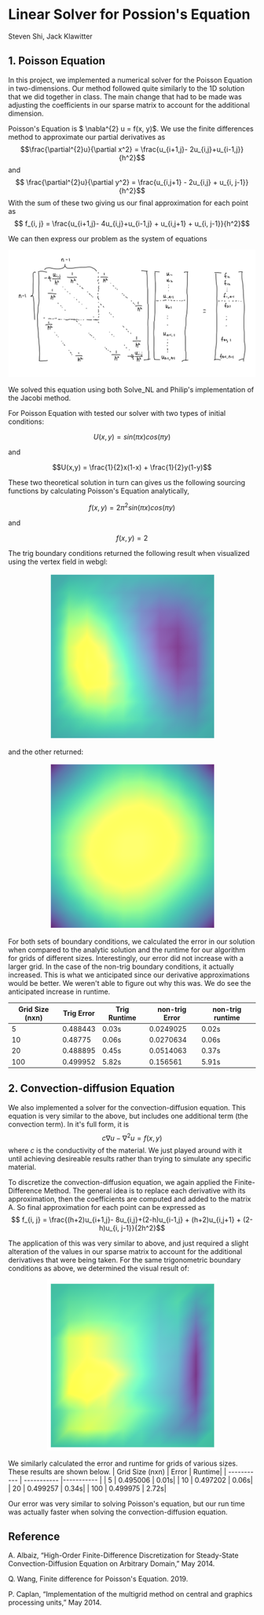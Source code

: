 # Linear Solver for Possion's Equation

Steven Shi, Jack Klawitter

## 1. Poisson Equation
In this project, we implemented a  numerical solver for the Poisson Equation in two-dimensions. Our method followed quite similarly to the 1D solution that we did together in class. The main change that had to be made was adjusting the coefficients in our sparse matrix to account for the additional dimension.

Poisson's Equation is $ \nabla^{2} u = f(x, y)$. We use the finite differences method to approximate our partial derivatives as $$\frac{\partial^{2}u}{\partial x^2} = \frac{u_{i+1,j}- 2u_{i,j}+u_{i-1,j}}{h^2}$$ and $$ \frac{\partial^{2}u}{\partial y^2} = \frac{u_{i,j+1} - 2u_{i,j} + u_{i, j-1}}{h^2}$$ With the sum of these two giving us our final approximation for each point as $$ f_{i, j} = \frac{u_{i+1,j}- 4u_{i,j}+u_{i-1,j} + u_{i,j+1} + u_{i, j-1}}{h^2}$$

We can then express our problem as the system of equations
<p align="center">
  <img src="./images/matrix(1).jpg" />
</p>


We solved this equation using both Solve_NL and Philip's implementation of the Jacobi method. 


For Poisson Equation with tested our solver with two types of initial conditions:

$$U(x,y) = sin(\pi x)cos(\pi y)$$

and

$$U(x,y) = \frac{1}{2}x(1-x) + \frac{1}{2}y(1-y)$$

These two theoretical solution in turn can gives us the following sourcing functions by calculating Poisson's Equation analytically,

$$f(x,y) = 2\pi^2 sin(\pi x) cos(\pi y)$$

and

$$f(x,y) = 2$$

The trig boundary conditions returned the following result when visualized using the vertex field in webgl:

<p align="center">
  <img src="./images/trig.png" />
</p>


and the other returned:

<p align="center">
  <img src="./images/notTrig.png" />
</p>

For both sets of boundary conditions, we calculated the error in our solution when compared to the analytic solution and the runtime for our algorithm for grids of different sizes. Interestingly, our error did not increase with a larger grid. In the case of the non-trig boundary conditions, it actually increased. This is what we anticipated since our derivative approximations would be better. We weren't able to figure out why this was. We do see the anticipated increase in runtime.

| Grid Size (nxn)     | Trig Error | Trig Runtime| non-trig Error | non-trig runtime |
| ----------- | ----------- |----------- |----------- |----------- |
| 5     | 0.488443     | 0.03s|0.0249025| 0.02s|
| 10    | 0.48775     | 0.06s|0.0270634| 0.06s|
| 20     | 0.488895     | 0.45s| 0.0514063| 0.37s|
| 100    | 0.499952     | 5.82s|0.156561| 5.91s|



## 2. Convection-diffusion Equation

We also implemented a solver for the convection-diffusion equation. This equation is very similar to the above, but includes one additional term (the convection term). In it's full form, it is $$ c\nabla u - \nabla^{2} u = f(x, y) $$ where $c$ is the conductivity of the material. We just played around with it until achieving desireable results rather than trying to simulate any specific material. 

To discretize the convection-diffusion equation, we again applied the Finite-Difference Method. The general idea is to replace each derivative with its approximation, then the coefficients are computed and added to the matrix A. So final approximation for each point can be expressed as $$ f_{i, j} = \frac{(h+2)u_{i+1,j}- 8u_{i,j}+(2-h)u_{i-1,j} + (h+2)u_{i,j+1} + (2-h)u_{i, j-1}}{2h^2}$$

The application of this was very similar to above, and just required a slight alteration of the values in our sparse matrix to account for the additional derivatives that were being taken. For the same trigonometric boundary conditions as above, we determined the visual result of:

<p align="center">
  <img src="./images/trigConvec.png" />
</p>



We similarly calculated the error and runtime for grids of various sizes. These results are shown below.
| Grid Size (nxn)     | Error | Runtime|
| ----------- | ----------- |----------- |
| 5     | 0.495006    | 0.01s|
| 10    | 0.497202     | 0.06s|
| 20     | 0.499257     | 0.34s|
| 100    | 0.499975     | 2.72s|

Our error was very similar to solving Poisson's equation, but our run time was actually faster when solving the convection-diffusion equation.




## Reference
A. Albaiz, “High-Order Finite-Difference Discretization for Steady-State Convection-Diffusion Equation on Arbitrary Domain,” May 2014. 

Q. Wang, Finite difference for Poisson's Equation. 2019.  

P. Caplan, “Implementation of the multigrid method on central and graphics processing units,” May 2014. 
